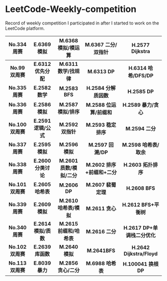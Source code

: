 # LeetCode-Weekly-competition
Record of weekly competition I participated in after I started to work on the LeetCode platform.



|  **No.334 周赛**  |   **E.6369 模拟**    |  **M.6368 模拟/模运算**   |   **M.6367 二分/双指针**    |     **H.2577 Dijkstra**      |
| :---------------: | :------------------: | :-----------------------: | :-------------------------: | :--------------------------: |
| **No.99 双周赛**  | **E.6312 优先分配**  |  **M.6311 数学/找规律**   |        **M.6313 DP**        |    **H.6314 哈希/DFS/DP**    |
|  **No.335 周赛**  |   **E.2582 数学**    |      **M.2583 BFS**       |    **H.2584 分解质因数**    |        **H.2585 DP**         |
|  **No.336 周赛**  |   **E.2586 模拟**    |   **M.2587 模拟/排序**    |  **M.2588 位运算/前缀和**   |     **H.2589 暴力/贪心**     |
| **No.100 双周赛** | **E.2591 逻辑/公式** |     **M.2592 双指针**     |     **M.2593 稳定排序**     |       **M.2594 二分**        |
|  **No.337 周赛**  |   **E.2595 模拟**    |      **M.2596 模拟**      |     **M.2597 回溯/DP**      |    **M.2598 哈希表/取余**    |
|  **No.338 周赛**  | **E.2600 分类讨论**  | **M.2601 质数/模拟/二分** | **M.2602 排序+前缀和+二分** |     **H.2603 拓扑排序**      |
| **No.101 双周赛** |  **E.2605 哈希表**   |       **M.2606 DP**       |     **M.2607 裴蜀定理**     |        **H.2608 BFS**        |
|  **No.339 周赛**  |   **E.2609 模拟**    |  **M.2610 哈希表/模拟**   |       **M.2611 贪心**       |    **H.2612 BFS+平衡树**     |
|  **No.340 周赛**  | **E.2614 模拟/质数** | **M.2615 前缀和/哈希表**  |       **M.2616 二分**       | **H.2617 DP+单调栈二分优化** |
| **No.102 双周赛** |  **E.2639 库函数**   |      **M.2640 模拟**      |        **M.2641BFS**        |  **H.2642 Dijkstra/Floyd**   |
| **No.113 双周赛** |   **E.8039 暴力**    |   **M.2856 贪心/二分**    |      **M.6988 哈希表**      |     **H.100041 换根DP**      |

